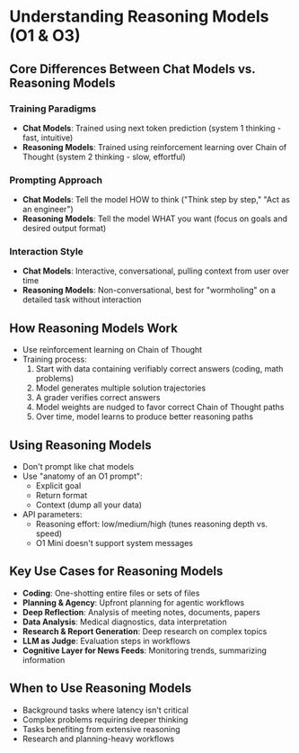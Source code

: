 # Understanding Reasoning Models (O1 & O3)

## Core Differences Between Chat Models vs. Reasoning Models

### Training Paradigms
- **Chat Models**: Trained using next token prediction (system 1 thinking - fast, intuitive)
- **Reasoning Models**: Trained using reinforcement learning over Chain of Thought (system 2 thinking - slow, effortful)

### Prompting Approach
- **Chat Models**: Tell the model HOW to think ("Think step by step," "Act as an engineer")
- **Reasoning Models**: Tell the model WHAT you want (focus on goals and desired output format)

### Interaction Style
- **Chat Models**: Interactive, conversational, pulling context from user over time
- **Reasoning Models**: Non-conversational, best for "wormholing" on a detailed task without interaction

## How Reasoning Models Work
- Use reinforcement learning on Chain of Thought
- Training process:
  1. Start with data containing verifiably correct answers (coding, math problems)
  2. Model generates multiple solution trajectories
  3. A grader verifies correct answers
  4. Model weights are nudged to favor correct Chain of Thought paths
  5. Over time, model learns to produce better reasoning paths

## Using Reasoning Models
- Don't prompt like chat models
- Use "anatomy of an O1 prompt":
  - Explicit goal
  - Return format
  - Context (dump all your data)
- API parameters:
  - Reasoning effort: low/medium/high (tunes reasoning depth vs. speed)
  - O1 Mini doesn't support system messages

## Key Use Cases for Reasoning Models
- **Coding**: One-shotting entire files or sets of files
- **Planning & Agency**: Upfront planning for agentic workflows
- **Deep Reflection**: Analysis of meeting notes, documents, papers
- **Data Analysis**: Medical diagnostics, data interpretation
- **Research & Report Generation**: Deep research on complex topics
- **LLM as Judge**: Evaluation steps in workflows
- **Cognitive Layer for News Feeds**: Monitoring trends, summarizing information

## When to Use Reasoning Models
- Background tasks where latency isn't critical
- Complex problems requiring deeper thinking
- Tasks benefiting from extensive reasoning
- Research and planning-heavy workflows
